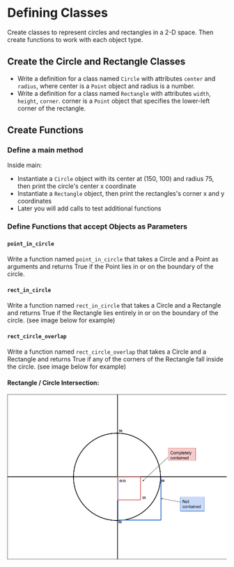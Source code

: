 # Defining Classes

Create classes to represent circles and rectangles in a 2-D space. Then create functions to work with each object type.

## Create the Circle and Rectangle Classes
- Write a definition for a class named `Circle` with attributes `center` and `radius`, where center is a `Point` object and radius is a number.
- Write a definition for a class named `Rectangle` with attributes `width`, `height`, `corner`. corner is a `Point` object that specifies the lower-left corner of the rectangle.

## Create Functions

### Define a main method
Inside main:  
- Instantiate a `Circle` object with its center at (150, 100) and radius 75, then print the circle's center x coordinate
- Instantiate a `Rectangle` object, then print the rectangles's corner x and y coordinates
- Later you will add calls to test additional functions

### Define Functions that accept Objects as Parameters

#### `point_in_circle`
Write a function named `point_in_circle` that takes a Circle and a Point as arguments and returns True if the Point lies in or on the boundary of the circle.

#### `rect_in_circle` 
Write a function named `rect_in_circle` that takes a Circle and a Rectangle and returns True if the Rectangle lies entirely in or on the boundary of the circle. (see image below for example)
#### `rect_circle_overlap`
Write a function named `rect_circle_overlap` that takes a Circle and a Rectangle and returns True if any of the corners of the Rectangle fall inside the circle. (see image below for example)

#### Rectangle / Circle Intersection:  

![Rectangle In Circle](https://github.com/kswarthout/has-hs-compsci-2019-20/blob/master/assignments/classes_and_objects/defining_classes/docs/rect_in_circle.png)

